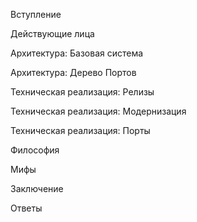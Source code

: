 Вступление

Действующие лица

Архитектура: Базовая система

Архитектура: Дерево Портов

Техническая реализация: Релизы

Техническая реализация: Модернизация

Техническая реализация: Порты

Философия

Мифы

Заключение

Ответы
